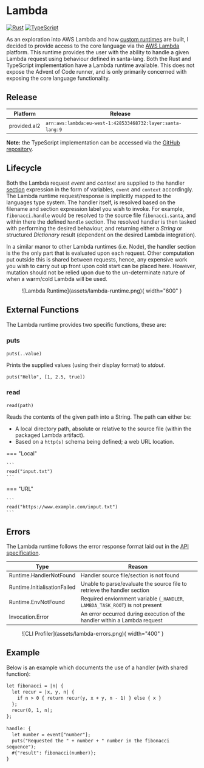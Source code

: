 # Lambda

[![Rust](https://img.shields.io/badge/rust-%23000000.svg?style=for-the-badge&logo=rust&logoColor=white)](https://github.com/eddmann/santa-lang-rs/tree/main/runtime/lambda) [![TypeScript](https://img.shields.io/badge/typescript-%23007ACC.svg?style=for-the-badge&logo=typescript&logoColor=white)](https://github.com/eddmann/santa-lang-ts/tree/main/src/lambda)

As an exploration into AWS Lambda and how [custom runtimes](https://docs.aws.amazon.com/lambda/latest/dg/runtimes-api.html) are built, I decided to provide access to the core language via the [AWS Lambda](https://aws.amazon.com/lambda/) platform.
This runtime provides the user with the ability to handle a given Lambda request using behaviour defined in santa-lang.
Both the Rust and TypeScript implementation have a Lambda runtime available.
This does not expose the Advent of Code runner, and is only primarily concerned with exposing the core language functionality.

## Release

| Platform     | Release                                                    |
| ------------ | ---------------------------------------------------------- |
| provided.al2 | `arn:aws:lambda:eu-west-1:428533468732:layer:santa-lang:9` |

**Note:** the TypeScript implementation can be accessed via the [GitHub repository](https://github.com/eddmann/santa-lang-ts).

## Lifecycle

Both the Lambda request _event_ and _context_ are supplied to the handler [section](language.md#sections) expression in the form of variables, `event` and `context` accordingly.
The Lambda runtime request/response is implicitly mapped to the languages type system.
The handler itself, is resolved based on the filename and section expression label you wish to invoke.
For example, `fibonacci.handle` would be resolved to the source file `fibonacci.santa`, and within there the defined `handle` section.
The resolved handler is then tasked with performing the desired behaviour, and returning either a _String_ or structured _Dictionary_ result (dependent on the desired Lambda integration).

In a similar manor to other Lambda runtimes (i.e. Node), the handler section is the the only part that is evaluated upon each request.
Other computation put outside this is shared between requests, hence, any expensive work you wish to carry out up front upon cold start can be placed here.
However, mutation should not be relied upon due to the un-determinate nature of when a warm/cold Lambda will be used.

<figure markdown>
  ![Lambda Runtime](assets/lambda-runtime.png){ width="600" }
</figure>

## External Functions

The Lambda runtime provides two specific functions, these are:

### puts

```
puts(..value)
```

Prints the supplied values (using their display format) to _stdout_.

```
puts("Hello", [1, 2.5, true])
```

### read

```
read(path)
```

Reads the contents of the given path into a String.
The path can either be:

- A local directory path, absolute or relative to the source file (within the packaged Lambda artifact).
- Based on a `http(s)` schema being defined; a web URL location.

=== "Local"

    ```
    read("input.txt")
    ```

=== "URL"

    ```
    read("https://www.example.com/input.txt")
    ```

## Errors

The Lambda runtime follows the error response format laid out in the [API specification](https://docs.aws.amazon.com/lambda/latest/dg/runtimes-api.html).

| Type                         | Reason                                                                        |
| ---------------------------- | ----------------------------------------------------------------------------- |
| Runtime.HandlerNotFound      | Handler source file/section is not found                                      |
| Runtime.InitialisationFailed | Unable to parse/evaluate the source file to retrieve the handler section      |
| Runtime.EnvNotFound          | Required enviornment variable (`_HANDLER`, `LAMBDA_TASK_ROOT`) is not present |
| Invocation.Error             | An error occurred during execution of the handler within a Lambda request     |

<figure markdown>
  ![CLI Profiler](assets/lambda-errors.png){ width="400" }
</figure>

## Example

Below is an example which documents the use of a handler (with shared function):

```
let fibonacci = |n| {
  let recur = |x, y, n| {
    if n > 0 { return recur(y, x + y, n - 1) } else { x }
  };
  recur(0, 1, n);
};

handle: {
  let number = event["number"];
  puts("Requested the " + number + " number in the fibonacci sequence");
  #{"result": fibonacci(number)};
}
```
